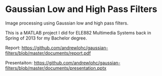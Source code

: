 # Gaussian Low and High Pass Filters
Image processing using Gaussian low and high pass filters.

This is a MATLAB project I did for ELE882 Multimedia Systems back in Spring of 2013 for my Bachelor degree.

Report: https://github.com/andrewlohc/gaussian-filters/blob/master/documents/report.pdf

Presentaiton: https://github.com/andrewlohc/gaussian-filters/blob/master/documents/presentation.pptx
